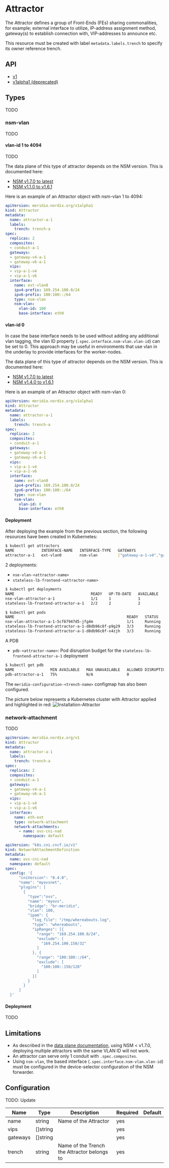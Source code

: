 # Attractor

The Attractor defines a group of Front-Ends (FEs) sharing commonalities, for example; external interface to utilize, IP-address assignment method, gateway(s) to establish connection with, VIP-addresses to announce etc. 

This resource must be created with label `metadata.labels.trench` to specify its owner reference trench.

## API

- [v1](https://github.com/Nordix/Meridio/blob/master/api/v1/attractor_types.go)
- [v1alpha1 (deprecated)](https://github.com/Nordix/Meridio/blob/master/api/v1alpha1/attractor_types.go)

## Types

TODO

### nsm-vlan

TODO

#### vlan-id 1 to 4094

TODO

The data plane of this type of attractor depends on the NSM version. This is documented here:
* [NSM v1.7.0 to latest](../dataplane/gateway-frontend.md#vlan-id-1-to-4094---nsm-vpp-forwarder-v170-to-latest)
* [NSM v1.1.0 to v1.6.1](../dataplane/gateway-frontend.md#vlan-id-1-to-4094---nsm-vpp-forwarder-v110-to-v161)

Here is an example of an Attractor object with nsm-vlan 1 to 4094:

```yaml
apiVersion: meridio.nordix.org/v1alpha1
kind: Attractor
metadata:
  name: attractor-a-1
  labels:
    trench: trench-a
spec:
  replicas: 2
  composites:
  - conduit-a-1
  gateways:
  - gateway-v4-a-1
  - gateway-v6-a-1
  vips:
  - vip-a-1-v4
  - vip-a-1-v6
  interface:
    name: ext-vlan0
    ipv4-prefix: 169.254.100.0/24
    ipv6-prefix: 100:100::/64
    type: nsm-vlan
    nsm-vlan:
      vlan-id: 100
      base-interface: eth0
```

#### vlan-id 0

In case the base interface needs to be used without adding any additional vlan tagging, the vlan ID property (`.spec.interface.nsm-vlan.vlan-id`) can be set to 0. This approach may be useful in environments that use vlan in the underlay to provide interfaces for the worker-nodes.

<!-- https://networkservicemesh.io/docs/roadmap/v1.4.0/#connecting-a-remote-interface-without-creating-a-vlan-on-top -->

The data plane of this type of attractor depends on the NSM version. This is documented here:
* [NSM v1.7.0 to latest](../dataplane/gateway-frontend.md#vlan-id-0---nsm-vpp-forwarder-v170-to-latest)
* [NSM v1.4.0 to v1.6.1](../dataplane/gateway-frontend.md#vlan-id-0---nsm-vpp-forwarder-v140-to-v161)

Here is an example of an Attractor object with nsm-vlan 0:

```yaml
apiVersion: meridio.nordix.org/v1alpha1
kind: Attractor
metadata:
  name: attractor-a-1
  labels:
    trench: trench-a
spec:
  replicas: 2
  composites:
  - conduit-a-1
  gateways:
  - gateway-v4-a-1
  - gateway-v6-a-1
  vips:
  - vip-a-1-v4
  - vip-a-1-v6
  interface:
    name: ext-vlan0
    ipv4-prefix: 169.254.100.0/24
    ipv6-prefix: 100:100::/64
    type: nsm-vlan
    nsm-vlan:
      vlan-id: 0
      base-interface: eth0
```

#### Deployment

After deploying the example from the previous section, the following resources have been created in Kubernetes:

```sh
$ kubectl get attractors
NAME            INTERFACE-NAME   INTERFACE-TYPE   GATEWAYS                              VIPS                          COMPOSITES        REPLICAS   TRENCH
attractor-a-1   ext-vlan0        nsm-vlan         ["gateway-a-1-v4","gateway-a-1-v6"]   ["vip-a-1-v4","vip-a-1-v6"]   ["conduit-a-1"]   2          trench-a
```

2 deployments:
* `nse-vlan-<attractor-name>`
* `stateless-lb-frontend-<attractor-name>`
```sh
$ kubectl get deployments
NAME                                  READY   UP-TO-DATE   AVAILABLE   AGE
nse-vlan-attractor-a-1                1/1     1            1           3m2s
stateless-lb-frontend-attractor-a-1   2/2     2            2           3m2s

$ kubectl get pods
NAME                                                  READY   STATUS    RESTARTS   AGE
nse-vlan-attractor-a-1-5cf67947d5-jfg4m               1/1     Running   0          3m2s
stateless-lb-frontend-attractor-a-1-d8db96c8f-p9g29   3/3     Running   0          3m2s
stateless-lb-frontend-attractor-a-1-d8db96c8f-x4zjh   3/3     Running   0          3m2s
```

A PDB
* `pdb-<attractor-name>`: Pod disruption budget for the `stateless-lb-frontend-attractor-a-1` deployment
```sh
$ kubectl get pdb
NAME                MIN AVAILABLE   MAX UNAVAILABLE   ALLOWED DISRUPTIONS   AGE
pdb-attractor-a-1   75%             N/A               0                     13s
```

The `meridio-configuration-<trench-name>` configmap has also been configured.

The picture below represents a Kubernetes cluster with Attractor applied and highlighted in red:
![Installation-Attractor](../resources/Installation-Attractor.svg)

### network-attachment

TODO

```yaml
apiVersion: meridio.nordix.org/v1
kind: Attractor
metadata:
  name: attractor-a-1
  labels:
    trench: trench-a
spec:
  replicas: 2
  composites:
  - conduit-a-1
  gateways:
  - gateway-v4-a-1
  - gateway-v6-a-1
  vips:
  - vip-a-1-v4
  - vip-a-1-v6
  interface:
    name: eth-ext
    type: network-attachment
    network-attachments:
      - name: ovs-cni-nad
        namespace: default
```

```yaml
apiVersion: "k8s.cni.cncf.io/v1"
kind: NetworkAttachmentDefinition
metadata:
  name: ovs-cni-nad
  namespace: default
spec:
  config: '{
      "cniVersion": "0.4.0",
      "name": "myovsnet",
      "plugins": [
        {
          "type":"ovs",
          "name": "myovs",
          "bridge": "br-meridio",
          "vlan": 100,
          "ipam": {
            "log_file": "/tmp/whereabouts.log",
            "type": "whereabouts",
            "ipRanges": [{
              "range": "169.254.100.0/24",
              "exclude": [
                "169.254.100.150/32"
              ]
            }, {
              "range": "100:100::/64",
              "exclude": [
                "100:100::150/128"
              ]
            }]
          }
        }
      ]
  }'
```

#### Deployment

TODO

## Limitations

* As described in the [data plane documentation](../dataplane/gateway-frontend.md), using NSM < v1.7.0, deploying multiple attractors with the same VLAN ID will not work.
* An attractor can serve only 1 conduit with `.spec.composites`.
* Using `nsm-vlan`, the based interface (`.spec.interface.nsm-vlan.vlan-id`) must be configured in the device-selector configuration of the NSM forwarder.

## Configuration

TODO: Update

Name | Type | Description | Required | Default
--- | --- | --- | --- | ---
name | string | Name of the Attractor | yes | 
vips | []string |  | yes | 
gateways | []string |  | yes | 
trench | string | Name of the Trench the Attractor belongs to | yes | 